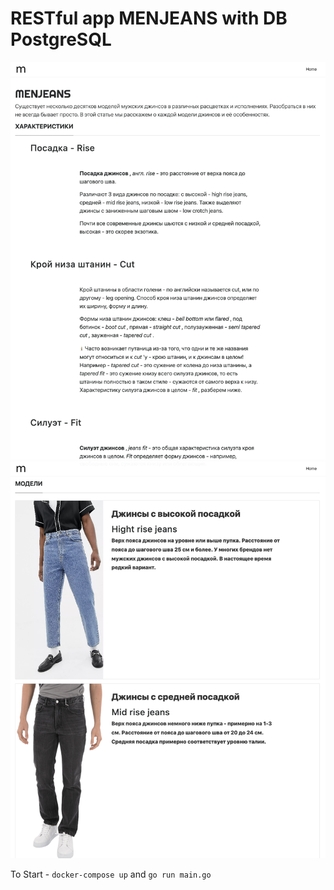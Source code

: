 # RESTful app MENJEANS with DB PostgreSQL

![Alt text](prew/oneprew.png?raw=true "Title")
![Alt text](prew/twoprew.png?raw=true "Title")

To Start - `docker-compose up` and `go run main.go`